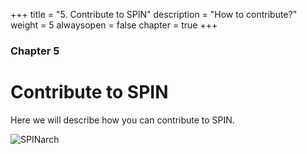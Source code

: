 +++
title = "5. Contribute to SPIN"
description = "How to contribute?"
weight = 5
alwaysopen = false
chapter = true
+++

### Chapter 5

# Contribute to SPIN

Here we will describe how you can contribute to SPIN.

![SPINarch](/images/iphone.png?width=20pc&classes=border "SPIN on an iPhone")
